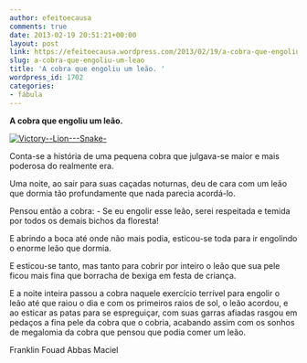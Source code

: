 ```yaml
---
author: efeitoecausa
comments: true
date: 2013-02-19 20:51:21+00:00
layout: post
link: https://efeitoecausa.wordpress.com/2013/02/19/a-cobra-que-engoliu-um-leao/
slug: a-cobra-que-engoliu-um-leao
title: 'A cobra que engoliu um leão. '
wordpress_id: 1702
categories:
- fábula
---
```




**A cobra que engoliu um leão.**

[![Victory--Lion---Snake-](http://efeitoecausa.files.wordpress.com/2013/02/victory-lion-snake.jpg)](http://efeitoecausa.files.wordpress.com/2013/02/victory-lion-snake.jpg)


Conta-se a história de uma pequena cobra que julgava-se maior e mais poderosa do realmente era.




Uma noite, ao sair para suas caçadas noturnas, deu de cara com um leão que dormia tão profundamente que nada parecia acordá-lo.




Pensou então a cobra: - Se eu engolir esse leão, serei respeitada e temida por todos os demais bichos da floresta!




E abrindo a boca até onde não mais podia, esticou-se toda para ir engolindo o enorme leão que dormia.




E esticou-se tanto, mas tanto para cobrir por inteiro o leão que sua pele ficou mais fina que borracha de bexiga em festa de criança.







E a noite inteira passou a cobra naquele exercício terrível para engolir o leão até que raiou o dia e com os primeiros raios de sol, o leão acordou, e ao esticar as patas para se espreguiçar, com suas garras afiadas rasgou em pedaços a fina pele da cobra que o cobria, acabando assim com os sonhos de megalomia da cobra que pensou que podia comer um leão.







Franklin Fouad Abbas Maciel

